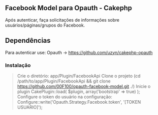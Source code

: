 ## Facebook Model para Opauth - Cakephp

Após autenticar, faça solicitações de informações sobre usuários/páginas/grupos do Facebook.

## Dependências

Para autenticar use: Opauth -> https://github.com/uzyn/cakephp-opauth

### Instalação

> Crie o diretório: app/Plugin/FacebookApi
> Clone o projeto (cd /path/to/app/Plugin/FacebookApi && git clone https://github.com/00F100/opauth-facebook-model.git ./)
> Inicie o plugin CakePlugin::load( $plugin, array('bootstrap' => true) );
> Configure o token do usuário na configuração: Configure::write('Opauth.Strategy.Facebook.token', '[TOKEN USUARIO]');